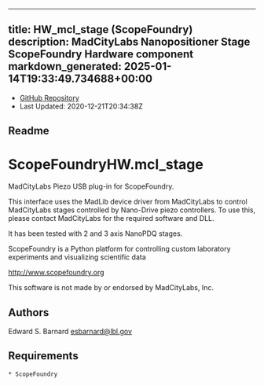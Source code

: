 
---
title: HW_mcl_stage (ScopeFoundry)
description: MadCityLabs Nanopositioner Stage ScopeFoundry Hardware component
markdown_generated: 2025-01-14T19:33:49.734688+00:00
---
- [GitHub Repository](https://github.com/ScopeFoundry/HW_mcl_stage)
- Last Updated: 2020-12-21T20:34:38Z
## Readme
ScopeFoundryHW.mcl_stage
=====================

MadCityLabs Piezo USB plug-in for ScopeFoundry.

This interface uses the MadLib device driver from MadCityLabs to
control MadCityLabs stages controlled by Nano-Drive piezo controllers.
To use this, please contact MadCityLabs for the required software and DLL. 

It has been tested with 2 and 3 axis NanoPDQ stages.

ScopeFoundry is a Python platform for controlling custom laboratory 
experiments and visualizing scientific data

<http://www.scopefoundry.org>

This software is not made by or endorsed by MadCityLabs, Inc.


Authors
----------

Edward S. Barnard <esbarnard@lbl.gov>


Requirements
------------

	* ScopeFoundry

